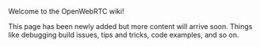 Welcome to the OpenWebRTC wiki!

This page has been newly added but more content will arrive soon. Things like debugging build issues, tips and tricks, code examples, and so on.